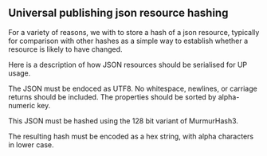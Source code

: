 ## Universal publishing json resource hashing

For a variety of reasons, we with to store a hash of a json resource, typically for comparison with other hashes as a simple way to establish whether a resource is likely to have changed.

Here is a description of how JSON resources should be serialised for UP usage.

The JSON must be endoced as UTF8. No whitespace, newlines, or carriage returns should be included.  The properties should be sorted by alpha-numeric key.

This JSON must be hashed using the 128 bit variant of MurmurHash3.

The resulting hash must be encoded as a hex string, with alpha characters in lower case.
